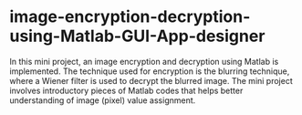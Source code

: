 # image-encryption-decryption-using-Matlab-GUI-App-designer
In this mini project, an image encryption and decryption using Matlab is implemented. The technique used for encryption is the blurring technique, where a Wiener filter is used to decrypt the blurred image. The mini project involves introductory pieces of Matlab codes that helps better understanding of image (pixel) value assignment.
